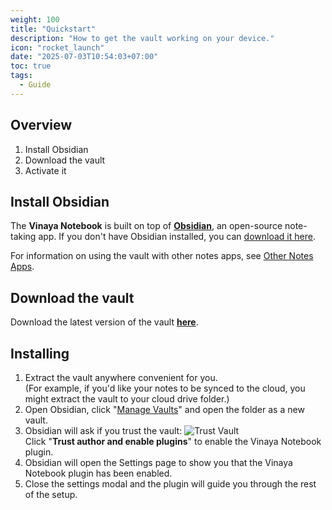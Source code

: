 ```yaml
---
weight: 100
title: "Quickstart"
description: "How to get the vault working on your device."
icon: "rocket_launch"
date: "2025-07-03T10:54:03+07:00"
toc: true
tags:
  - Guide
---
```


## Overview

1. Install Obsidian
2. Download the vault
3. Activate it

## Install Obsidian

The **Vinaya Notebook** is built on top of [**Obsidian**](https://obsidian.md/), an open-source note-taking app.
If you don't have Obsidian installed, you can [download it here](https://obsidian.md/download).

For information on using the vault with other notes apps, see [Other Notes Apps](reference/other-apps).

## Download the vault

Download the latest version of the vault [**here**](/vinaya-notes.zip).

## Installing

1. Extract the vault anywhere convenient for you.  
  (For example, if you'd like your notes to be synced to the cloud, you might extract the vault to your cloud drive folder.)
2. Open Obsidian, click "[Manage Vaults](https://help.obsidian.md/manage-vaults)" and open the folder as a new vault.
3. Obsidian will ask if you trust the vault:
![Trust Vault](images/screenshots/trust.png)  
  Click "**Trust author and enable plugins**" to enable the Vinaya Notebook plugin.
4. Obsidian will open the Settings page to show you that the Vinaya Notebook plugin has been enabled.
5. Close the settings modal and the plugin will guide you through the rest of the setup.

